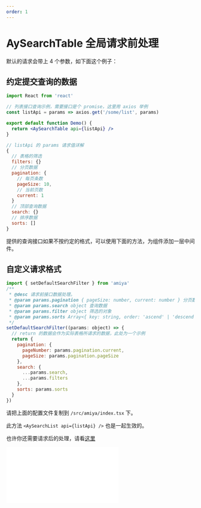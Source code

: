 ```yaml
---
order: 1
---
```


# AySearchTable 全局请求前处理

默认的请求会带上 4 个参数，如下面这个例子：

## 约定提交查询的数据

```jsx | pure
import React from 'react'

// 列表接口查询示例，需要接口是个 promise，这里用 axios 举例
const listApi = params => axios.get('/some/list', params)

export default function Demo() {
  return <AySearchTable api={listApi} />
}
```

```js
// listApi 的 params 请求值详解
{
  // 表格的筛选
  filters: {}
  // 分页数据
  pagination: {
    // 每页条数
    pageSize: 10,
    // 当前页数
    current: 1
  }
  // 顶部查询数据
  search: {}
  // 排序数据
  sorts: []
}
```

提供的查询接口如果不按约定的格式，可以使用下面的方法，为组件添加一层中间件。

## 自定义请求格式

```js
import { setDefaultSearchFilter } from 'amiya'
/**
 * @desc 请求前接口数据处理。
 * @param params.pagination { pageSize: number, current: number } 分页数据
 * @param params.search object 查询数据
 * @param params.filter object 筛选的对象
 * @param params.sorts Array<{ key: string, order: 'ascend' | 'descend' }> 排序
 */
setDefaultSearchFilter((params: object) => {
  // return 的数据会作为实际表格所请求的数据，此处为一个示例
  return {
    pagination: {
      pageNumber: params.pagination.current,
      pageSize: params.pagination.pageSize
    },
    search: {
      ...params.search,
      ...params.filters
    },
    sorts: params.sorts
  }
})
```

请把上面的配置文件复制到 `/src/amiya/index.tsx` 下。

此方法 `<AySearchList api={listApi} />` 也是一起生效的。

也许你还需要请求后的处理，请看[这里](./set-default-data-filter)

<embed src="./index.md"></embed>
